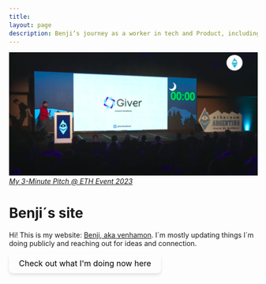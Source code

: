 ```yaml
---
title: 
layout: page
description: Benji’s journey as a worker in tech and Product, including career goals, interests, networking, small blogging, playing bass and music with his band Sinapsys, and book recommendations.
---
```


<!-- Google tag (gtag.js) -->
<script async src="https://www.googletagmanager.com/gtag/js?id=G-7Z9R6XC60Z"></script>
<script>
  window.dataLayer = window.dataLayer || [];
  function gtag(){dataLayer.push(arguments);}
  gtag('js', new Date());

  gtag('config', 'G-7Z9R6XC60Z');
</script>

[![Giver ETH](/assets/images/banner.png)](https://youtu.be/0ZllEEaVkq0?t=5203)
*[My 3-Minute Pitch @ ETH Event 2023](https://youtu.be/0ZllEEaVkq0?t=5203)*

<!--
> <div style="text-align: right;">
> "We play not to avoid losing but to find out what we are capable of"  
>   <br/>
> — Jane McGonigal 
> </div>
-->

# Benji´s site

<!--
## What is this all?

bundle exec jekyll serve --livereload

http://localhost:4000

-->

Hi! This is my website: [Benji, aka venhamon](/about/). I´m mostly updating things I´m doing publicly and reaching out for ideas and connection.  

<!-- Monochrome scale button with elevated effect -->
<style>
.mono-scale-btn {
  display: inline-block;
  padding: 10px 20px;
  background-color: transparent;
  color: #000000; /* Black text */
  text-decoration: none;
  border-radius: 8px;
  font-size: 1rem;
  text-align: center;
  box-shadow: 0 4px 6px rgba(0, 0, 0, 0.1);
  transform: translateY(-2px);
  transition: color 0.2s ease-in-out, box-shadow 0.2s ease-in-out, transform 0.2s ease-in-out;
}
.mono-scale-btn:hover {
  color: #6c757d; /* Grey text */
  box-shadow: 0 6px 12px rgba(0, 0, 0, 0.2);
  transform: translateY(-4px) scale(1.05); /* Slight scale */
}
@media screen and (max-width: 600px) {
  .mono-scale-btn {
    padding: 8px 16px;
    font-size: 0.9rem;
  }
}
</style>

<a href="/now/" class="mono-scale-btn" aria-label="Contact me via email">
Check out what I'm doing now here
</a>

<!--
<a href="/now/" style="display: inline-block; padding: 10px 20px; border: 2px solid #6c757d; color: #6c757d; text-decoration: none; border-radius: 5px; background-color: transparent;" onmouseover="this.style.backgroundColor='#6c757d'; this.style.color='white';" onmouseout="this.style.backgroundColor='transparent'; this.style.color='#6c757d';">Check out what I'm doing now here</a>
-->

<!--
# > "The only way to do great work is to love what you do."  
# > — Steve Jobs
-->

